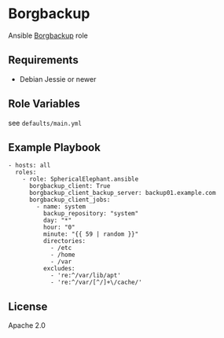 Borgbackup
==========

Ansible [Borgbackup](https://borgbackup.readthedocs.io/en/stable/) role

Requirements
------------

* Debian Jessie or newer

Role Variables
--------------

see `defaults/main.yml`

Example Playbook
----------------

    - hosts: all
      roles:
        - role: SphericalElephant.ansible
          borgbackup_client: True
          borgbackup_client_backup_server: backup01.example.com
          borgbackup_client_jobs:
            - name: system
              backup_repository: "system"
              day: "*"
              hour: "0"
              minute: "{{ 59 | random }}"
              directories:
                - /etc
                - /home
                - /var
              excludes:
                - 're:^/var/lib/apt'
                - 're:^/var/[^/]+\/cache/'

License
-------

Apache 2.0
